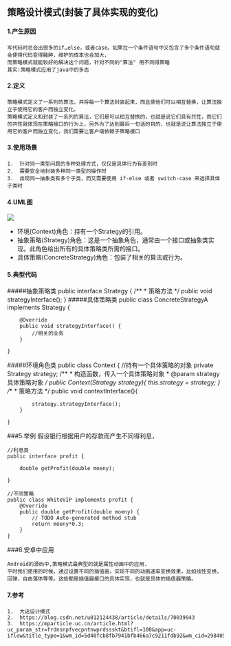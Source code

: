 ##	策略设计模式(封装了具体实现的变化)
####	1.产生原因
	写代码时总会出很多的if…else，或者case。如果在一个条件语句中又包含了多个条件语句就会使得代码变得臃肿，维护的成本也会加大，
	而策略模式就能较好的解决这个问题，针对不同的"算法" 用不同得策略
	其实:策略模式应用了java中的多态

####	2.定义
	策略模式定义了一系列的算法，并将每一个算法封装起来，而且使他们可以相互替换，让算法独立于使用它的客户而独立变化。
	策略模式定义和封装了一系列的算法，它们是可以相互替换的，也就是说它们具有共性，而它们的共性就体现在策略接口的行为上，另外为了达到最后一句话的目的，也就是说让算法独立于使用它的客户而独立变化，我们需要让客户端依赖于策略接口

####	3.使用场景
	1.	针对同一类型问题的多种处理方式，仅仅是具体行为有差别时
	2.	需要安全地封装多种同一类型的操作时
	3.	出现同一抽象类有多个子类，而又需要使用 if-else 或者 switch-case 来选择具体子类时

####	4.UML图
![](https://img-blog.csdn.net/20170410234139991?watermark/2/text/aHR0cDovL2Jsb2cuY3Nkbi5uZXQvdTAxMjEyNDQzOA==/font/5a6L5L2T/fontsize/400/fill/I0JBQkFCMA==/dissolve/70/gravity/SouthEast)

- 环境(Context)角色：持有一个Strategy的引用。
- 抽象策略(Strategy)角色：这是一个抽象角色，通常由一个接口或抽象类实现。此角色给出所有的具体策略类所需的接口。
- 具体策略(ConcreteStrategy)角色：包装了相关的算法或行为。

####	5.典型代码
#####抽象策略类
	public interface Strategy {
	    /**
	     * 策略方法
	     */
	   	 public void strategyInterface();
	}
#####具体策略类
	public class ConcreteStrategyA implements Strategy {

	    @Override
	    public void strategyInterface() {
	        //相关的业务
	    }
	
	}
#####环境角色类
	public class Context {
	    //持有一个具体策略的对象
	    private Strategy strategy;
	    /**
	     * 构造函数，传入一个具体策略对象
	     * @param strategy    具体策略对象
	     */
	    public Context(Strategy strategy){
	        this.strategy = strategy;
	    }
	    /**
	     * 策略方法
	     */
	    public void contextInterface(){

	        strategy.strategyInterface();
	    }
	
	}


###5.举例
	假设银行根据用户的存款而产生不同得利息，

	//利息类
	public interface profit {
	
		double getProfit(double moeny);
	
	}
	
	//不同策略
	public class WhiteVIP implements profit {
		@Override
		public double getProfit(double moeny) {
			// TODO Auto-generated method stub
			return moeny*0.3;
		}
	}


###6.安卓中应用

	Android的源码中,策略模式最典型的就是属性动画中的应用.
	平时我们使用的时候，通过设置不同的插值器，实现不同的动画速率变换效果，比如线性变换，回弹，自由落体等等。这些都是插值器接口的具体实现，也就是具体的插值器策略。


####	7.参考

	1.	大话设计模式
	2.	https://blog.csdn.net/u012124438/article/details/70039943
	3.	https://mparticle.uc.cn/article.html?uc_param_str=frdnsnpfvecpntnwprdssskt&btifl=100&app=uc-iflow&title_type=1&wm_id=5d40fcb8fb7941bfb466a7c9211fdb92&wm_cid=298405102612384768&pagetype=share&client=&uc_share_depth=1
